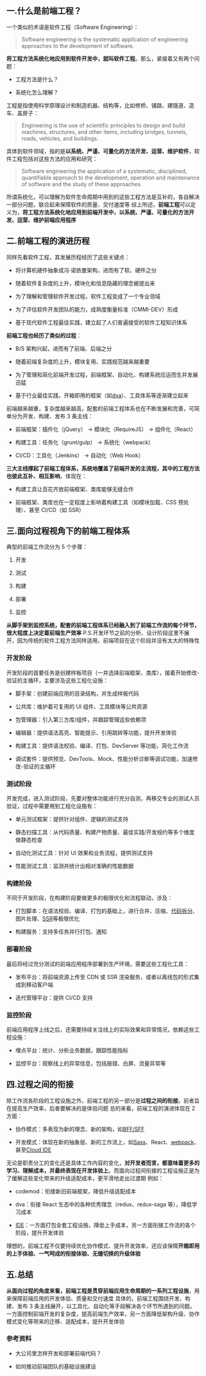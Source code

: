 ## 一.什么是前端工程？
一个类似的术语是软件工程（Software Engineering）：
> Software engineering is the systematic application of engineering approaches to the development of software.

**将工程方法系统化地应用到软件开发中，就叫软件工程**。那么，紧接着又有两个问题：

- 工程方法是什么？

- 系统化怎么理解？


工程是指使用科学原理设计和制造机器、结构等，比如修桥、铺路、建隧道、造车、盖房子：
> Engineering is the use of scientific principles to design and build machines, structures, and other items, including bridges, tunnels, roads, vehicles, and buildings.

具体到软件领域，指的是**以系统、严谨、可量化的方法开发、运营、维护软件**，软件工程包括对这些方法的应用和研究：
> Software engineering the application of a systematic, disciplined, quantifiable approach to the development, operation and maintenance of software and the study of these approaches.

所谓系统化，可以理解为软件生命周期中用到的这些工程方法是互补的，各自解决一部分问题，联合起来保障软件的质量、交付速度等
综上所述，**前端工程**可以定义为，**将工程方法系统化地应用到前端开发中，以系统、严谨、可量化的方法开发、运营、维护前端应用程序**
## 二.前端工程的演进历程
同样先看软件工程，其发展历程经历了这些关键点：

- 将计算机硬件抽象成冯·诺依曼架构，进而有了软、硬件之分

- 随着软件复杂度的上升，模块化和信息隐藏的理念被提出来

- 为了理解和管理软件开发过程，软件工程变成了一个专业领域

- 为了评估软件开发团队的能力，成熟度衡量标准（CMMI-DEV）形成

- 基于现代软件工程最佳实践，建立起了人们普遍接受的软件工程知识体系


**前端工程也经历了类似的过程**：

- B/S 架构兴起，进而有了前端、后端之分

- 随着前端复杂度的上升，模块复用、实践规范越来越重要

- 为了管理和简化前端开发过程，前端框架、自动化、构建系统应运而生并发展迅猛

- 基于行业最佳实践，开箱即用的框架（如[dva](http://mp.weixin.qq.com/s?__biz=MzIwMTM5MTM1NA==&mid=2649472864&idx=1&sn=7dc829a8def228e4f055229c27a0ba38&chksm=8ef1b2f5b9863be300ce16b784dcf3602b637f6b30464fb6a75c0644f8d9120530dcb19b845f&scene=21#wechat_redirect)）、工具体系等逐渐建立起来


前端越来越重，复杂度越来越高，配套的前端工程体系也在不断发展和完善，可简单分为开发、构建、发布 3 条主线：

- 前端框架：插件化（jQuery） -> 模块化（RequireJS） -> 组件化（React）

- 构建工具：任务化（grunt/gulp） -> 系统化（webpack）

- CI/CD：工具化（Jenkins） -> 自动化（Web Hook）


**三大主线撑起了前端工程体系，系统地覆盖了前端开发的主流程，其中的工程方法也彼此互补、相互影响**，体现在：

- 构建工具让百花齐放前端框架、类库能够无缝合作

- 前端框架、类库也在一定程度上影响着构建工具（如模块加载、CSS 预处理）、甚至 CI/CD（如 SSR）

## 三.面向过程视角下的前端工程体系
典型的前端工作流分为 5 个步骤：

1. 开发

1. 测试

1. 构建

1. 部署

1. 监控


**从脚手架到监控系统，配套的前端工程体系已经融入到了前端工作流的每个环节，很大程度上决定着前端生产效率**
P.S.开发环节之前的分析、设计阶段这里不展开，因为传统的软件工程方法同样适用，前端项目在这个阶段并没有太大的特殊性
### 开发阶段
开发阶段的首要任务是创建样板项目（一并选择前端框架、类库），接着开始修改-验证的主循环，主要涉及这些工程化设施：

- 脚手架：创建前端应用的目录结构，并生成样板代码

- 公共库：维护着可复用的 UI 组件、工具模块等公共资源

- 包管理器：引入第三方库/组件，并跟踪管理这些依赖项

- 编辑器：提供语法高亮、智能提示、引用跳转等功能，提升开发体验

- 构建工具：提供语法校验、编译、打包、DevServer 等功能，简化工作流

- 调试套件：提供预览、DevTools、Mock、性能分析诊断等调试功能，加速修改-验证的主循环

### 测试阶段
开发完成，进入测试阶段，先要对整体功能进行充分自测，再移交专业的测试人员验证，过程中需要用到工程化设施有：

- 单元测试框架：提供针对组件、逻辑的测试支持

- 静态扫描工具：从代码质量、构建产物质量、最佳实践/开发规约等多个维度做静态检查

- 自动化测试工具：针对 UI 效果和业务流程，提供测试支持

- 性能测试工具：监测并统计出相对准确的性能数据

### 构建阶段
不同于开发阶段，在构建阶段要做更多的极限优化和流程联动，涉及：

- 打包脚本：在语法校验、编译、打包的基础上，进行合并、压缩、[代码拆分](http://mp.weixin.qq.com/s?__biz=MzIwMTM5MTM1NA==&mid=2649473059&idx=1&sn=8d39054ecf85608142befc512ac7b1d6&chksm=8ef1cdb6b98644a0f1ffc43e71b10c5ca3e0fa3ed240423230e5b16b1167e41268bd601e0c10&scene=21#wechat_redirect)、图片处理、[SSR](http://mp.weixin.qq.com/s?__biz=MzIwMTM5MTM1NA==&mid=2649473600&idx=1&sn=87eb98498e7dc97c2ad1d7ba8dd5041c&chksm=8ef1cfd5b98646c34edcce1963e067bf96d81dbb6ef8589584114e6b65ee9e876ba610fd8aae&scene=21#wechat_redirect)等极限优化

- 构建服务：支持多任务并行打包、通知

### 部署阶段
最后将经过充分测试的前端应用程序部署到生产环境，需要这些工程化工具：

- 发布平台：将前端资源上传至 CDN 或 SSR 渲染服务，或者以离线包的形式集成到移动客户端

- 迭代管理平台：提供 CI/CD 支持

### 监控阶段
前端应用程序上线之后，还需要持续关注线上的实际效果和异常情况，依赖这些工程设施：

- 埋点平台：统计、分析业务数据，跟踪性能指标

- 监控平台：观察线上的异常信息，包括报错、白屏、流量异常等

## 四.过程之间的衔接
除工作流各阶段的工程设施之外，前端工程的另一部分是**过程之间的衔接**。前者旨在提高生产效率，后者要解决的是体验问题
总的来看，前端工程的演进体现在 2 方面：

- 协作模式：多表现为新的理念、新的架构，如[BFF/SFF](http://mp.weixin.qq.com/s?__biz=MzIwMTM5MTM1NA==&mid=2649473634&idx=1&sn=5ee50239341623b9abf69357dcad62d4&chksm=8ef1cff7b98646e1d7e37a537efbcc884b8de343ece061dcaaf3a81731163a680011442e7bf2&scene=21#wechat_redirect)

- 开发模式：体现在新的抽象层、新的工作流上，如[Sass](http://mp.weixin.qq.com/s?__biz=MzIwMTM5MTM1NA==&mid=2649472833&idx=1&sn=faa0c55452dcbeb423e9a3633269c0b5&chksm=8ef1b2d4b9863bc20f3e79478e94b4c6810e79920be77b2a480bef8bbcd10fe74b266bafdf90&scene=21#wechat_redirect)、React、[webpack](http://mp.weixin.qq.com/s?__biz=MzIwMTM5MTM1NA==&mid=2649472930&idx=1&sn=196b8bc4e47abd1d02f934a52b4918e8&chksm=8ef1b237b9863b2183a44c3747754948400a98025853ef1d4bf9f3b6d7091fe953ec98a0aa2c&scene=21#wechat_redirect)、甚至[Cloud IDE](http://mp.weixin.qq.com/s?__biz=MzIwMTM5MTM1NA==&mid=2649473304&idx=1&sn=f4b7f40ab18dfd87cf5b4c68fd924531&chksm=8ef1cc8db986459bb54bd1aba93d88ec8b5fb313c1536dea71a1a3246250d6450bb89d06037d&scene=21#wechat_redirect)


无论是职责分工的变化还是具体工作内容的变化，**对开发者而言，都意味着更多的学习、理解成本，并最终表现在开发体验上**。而面向过程间衔接的工程设施正是为了缓解这些变化带来的升级适配成本，更平滑地走出过渡期
例如：

- codemod：衔接新旧前端框架，降低升级适配成本

- dva：衔接 React 生态中的各种优秀理念（redux、redux-saga 等），降低学习成本

- [IDE](http://mp.weixin.qq.com/s?__biz=MzIwMTM5MTM1NA==&mid=2649473650&idx=1&sn=e75604f6fed8bf79852eea1359e73747&chksm=8ef1cfe7b98646f1b8b26418d37befba1d21ca2e4c7393e08d87bf244e0fd6109438e783ea37&scene=21#wechat_redirect)：一方面打包全套工程设施，降低上手成本，另一方面衔接工作流的各个阶段，提升开发体验


理想的，前端工程不仅要持续优化协作模式、提升开发效率，还应该保障**开箱即用的上手体验、一气呵成的衔接体验、无缝切换的升级体验**
## 五.总结
**从面向过程的角度来看，前端工程是贯穿前端应用生命周期的一系列工程设施**，用来保障前端应用的开发体验、质量和交付速度
具体的，前端工程围绕开发、构建、发布 3 条主线展开，以工具化、自动化等手段解决各个环节所遇到的问题。一方面控制前端开发的复杂度，提高前端生产效率，另一方面降低架构升级、协作模式变化等带来的迁移、适配成本，提升开发体验
### 参考资料

- 大公司里怎样开发和部署前端代码？

- 如何推动前端团队的基础设施建设

